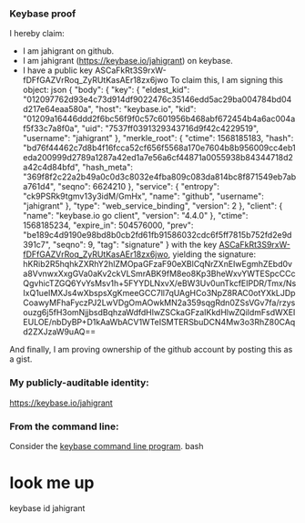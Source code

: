 ### Keybase proof
I hereby claim:
 * I am jahigrant on github.
 * I am jahigrant (https://keybase.io/jahigrant) on keybase.
 * I have a public key ASCaFkRt3S9rxW-fDFfGAZVrRoq_ZyRUtKasAEr18zx6jwo
To claim this, I am signing this object:
json
{
  "body": {
    "key": {
      "eldest_kid": "012097762d93e4c73d914df9022476c35146edd5ac29ba004784bd04d217e64eaa580a",
      "host": "keybase.io",
      "kid": "01209a16446ddd2f6bc56f9f0c57c601956b468abf672454b4a6ac004af5f33c7a8f0a",
      "uid": "7537ff0391329343716d9f42c4229519",
      "username": "jahigrant"
    },
    "merkle_root": {
      "ctime": 1568185183,
      "hash": "bd76f44462c7d8b4f16fcca52cf656f5568a170e7604b8b956009cc4eb1eda200999d2789a1287a42ed1a7e56a6cf44871a0055938b84344718d2a42c4d84bfd",
      "hash_meta": "369f8f2c22a2b49a0c0d3c8032e4fba809c083da814bc8f871549eb7aba761d4",
      "seqno": 6624210
    },
    "service": {
      "entropy": "ck9PSRk9tgmv13y3idM/GmHx",
      "name": "github",
      "username": "jahigrant"
    },
    "type": "web_service_binding",
    "version": 2
  },
  "client": {
    "name": "keybase.io go client",
    "version": "4.4.0"
  },
  "ctime": 1568185234,
  "expire_in": 504576000,
  "prev": "be189c4d9190e98bd8b0cb2fd61fb91586032cdc6f5ff7815b752fd2e9d391c7",
  "seqno": 9,
  "tag": "signature"
}
with the key [ASCaFkRt3S9rxW-fDFfGAZVrRoq_ZyRUtKasAEr18zx6jwo](https://keybase.io/jahigrant), yielding the signature:
hKRib2R5hqhkZXRhY2hlZMOpaGFzaF90eXBlCqNrZXnEIwEgmhZEbd0va8VvnwxXxgGVa0aKv2ckVLSmrABK9fM8eo8Kp3BheWxvYWTESpcCCcQgvhicTZGQ6YvYsMsv1h+5FYYDLNxvX/eBW3Uv0unTkcfEIPDR/Tmx/NsIxQ1ueIMXJs4wXbspsXgKmeeGCC7ll7qUAgHCo3NpZ8RAC0otYXkLJDpCoawyMFhaFyczPJ2LwVDgOmAOwkMN2a359sqgRdn0ZSsVGv7fa/rzysouzg6j5fH3omNjjbsdBqhzaWdfdHlwZSCkaGFzaIKkdHlwZQildmFsdWXEIEULOE/nbDyBP+D1kAaWbACV1WTeISMTERSbuDCN4Mw3o3RhZ80CAqd2ZXJzaW9uAQ==

And finally, I am proving ownership of the github account by posting this as a gist.
### My publicly-auditable identity:
https://keybase.io/jahigrant
### From the command line:
Consider the [keybase command line program](https://keybase.io/download).
bash
# look me up
keybase id jahigrant
